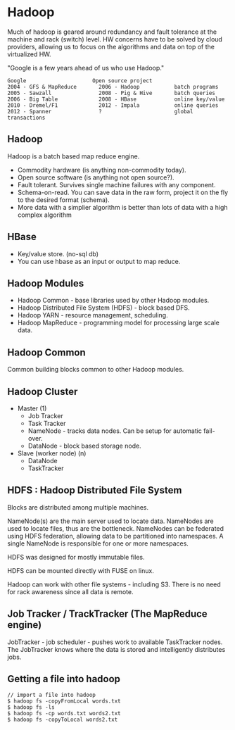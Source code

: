 # Hadoop

Much of hadoop is geared around redundancy and fault tolerance at the machine and rack (switch) level. HW concerns have to be solved by cloud providers, allowing us to focus on the algorithms and data on top of the virtualized HW.

"Google is a few years ahead of us who use Hadoop."

```
Google                     Open source project
2004 - GFS & MapReduce       2006 - Hadoop           batch programs
2005 - Sawzall               2008 - Pig & Hive       batch queries
2006 - Big Table             2008 - HBase            online key/value
2010 - Dremel/F1             2012 - Impala           online queries
2012 - Spanner               ?                       global transactions
```

## Hadoop

Hadoop is a batch based map reduce engine.

* Commodity hardware (is anything non-commodity today).
* Open source software (is anything not open source?).
* Fault tolerant. Survives single machine failures with any component.
* Schema-on-read. You can save data in the raw form, project it on the fly to the desired format (schema).
* More data with a simplier algorithm is better than lots of data with a high complex algorithm

## HBase

* Key/value store. (no-sql db)
* You can use hbase as an input or output to map reduce.


## Hadoop Modules ##

* Hadoop Common - base libraries used by other Hadoop modules.
* Hadoop Distributed File System (HDFS) - block based DFS.
* Hadoop YARN - resource management, scheduling.
* Hadoop MapReduce - programming model for processing large scale data.

## Hadoop Common ##

Common building blocks common to other Hadoop modules.

## Hadoop Cluster ##

* Master (1)
	* Job Tracker
	* Task Tracker
	* NameNode - tracks data nodes. Can be setup for automatic fail-over.
	* DataNode - block based storage node.
* Slave (worker node) (n)
	* DataNode
	* TaskTracker

## HDFS : Hadoop Distributed File System ##

Blocks are distributed among multiple machines.

NameNode(s) are the main server used to locate data. NameNodes are used to locate files, thus are the bottleneck. NameNodes can be federated using HDFS federation, allowing data to be partitioned into namespaces. A single NameNode is responsible for one or more namespaces.

HDFS was designed for mostly immutable files.

HDFS can be mounted directly with FUSE on linux.

Hadoop can work with other file systems - including S3. There is no need for rack awareness since all data is remote.


## Job Tracker / TrackTracker (The MapReduce engine)

JobTracker - job scheduler - pushes work to available TaskTracker nodes. The JobTracker knows where the data is stored and intelligently distributes jobs.


## Getting a file into hadoop

```
// import a file into hadoop
$ hadoop fs -copyFromLocal words.txt
$ hadoop fs -ls
$ hadoop fs -cp words.txt words2.txt
$ hadoop fs -copyToLocal words2.txt
```
